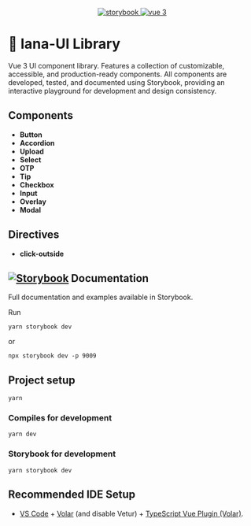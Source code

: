 <p align="center">
  <a href="https://github.com/storybookjs/storybook/tree/next/code/renderers/vue3">
    <img src="https://img.shields.io/badge/Developed%20with-Storybook-FF4785?logo=storybook&logoColor=white" alt="storybook">
  </a>
  <a href="https://v3.vuejs.org/">
    <img src="https://img.shields.io/badge/vue-3-brightgreen" alt="vue 3">
  </a>
</p>

# 🦋 Iana-UI Library

Vue 3 UI component library. Features a collection of customizable, accessible, and production-ready components. All components are developed, tested, and documented using Storybook, providing an interactive playground for development and design consistency.

## Components

- **Button**
- **Accordion**
- **Upload**
- **Select**
- **OTP**
- **Tip**
- **Checkbox**
- **Input**
- **Overlay**
- **Modal**

## Directives

- **click-outside**

## [![Storybook](https://cdn.jsdelivr.net/gh/storybookjs/brand@main/badge/badge-storybook.svg)](https://main.js.org) Documentation

Full documentation and examples available in Storybook.

Run

```
yarn storybook dev
```

or

```
npx storybook dev -p 9009
```

## Project setup

```
yarn
```

### Compiles for development

```
yarn dev
```

### Storybook for development

```
yarn storybook dev
```

## Recommended IDE Setup

- [VS Code](https://code.visualstudio.com/) + [Volar](https://marketplace.visualstudio.com/items?itemName=Vue.volar) (and disable Vetur) + [TypeScript Vue Plugin (Volar)](https://marketplace.visualstudio.com/items?itemName=Vue.vscode-typescript-vue-plugin).
